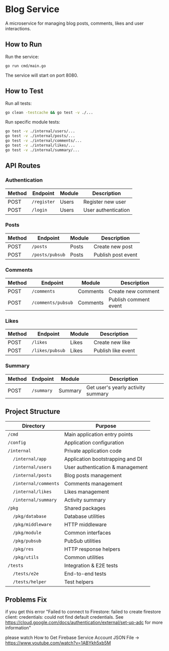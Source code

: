# Blog Service

A microservice for managing blog posts, comments, likes and user interactions.

## How to Run

Run the service:
```
go run cmd/main.go
```

The service will start on port 8080.

## How to Test

Run all tests:

```bash
go clean -testcache && go test -v ./...
```

Run specific module tests:

```bash
go test -v ./internal/users/...
go test -v ./internal/posts/...
go test -v ./internal/comments/...
go test -v ./internal/likes/...
go test -v ./internal/summary/...
```

## API Routes

### Authentication
| Method | Endpoint | Module | Description |
|--------|----------|---------|-------------|
| POST | `/register` | Users | Register new user |
| POST | `/login` | Users | User authentication |

### Posts
| Method | Endpoint | Module | Description |
|--------|----------|---------|-------------|
| POST | `/posts` | Posts | Create new post |
| POST | `/posts/pubsub` | Posts | Publish post event |

### Comments
| Method | Endpoint | Module | Description |
|--------|----------|---------|-------------|
| POST | `/comments` | Comments | Create new comment |
| POST | `/comments/pubsub` | Comments | Publish comment event |

### Likes
| Method | Endpoint | Module | Description |
|--------|----------|---------|-------------|
| POST | `/likes` | Likes | Create new like |
| POST | `/likes/pubsub` | Likes | Publish like event |

### Summary
| Method | Endpoint | Module | Description |
|--------|----------|---------|-------------|
| POST | `/summary` | Summary | Get user's yearly activity summary |

## Project Structure

| Directory | Purpose |
|-----------|---------|
| `/cmd` | Main application entry points |
| `/config` | Application configuration |
| `/internal` | Private application code |
| `  /internal/app` | Application bootstrapping and DI |
| `  /internal/users` | User authentication & management |
| `  /internal/posts` | Blog posts management |
| `  /internal/comments` | Comments management |
| `  /internal/likes` | Likes management |
| `  /internal/summary` | Activity summary |
| `/pkg` | Shared packages |
| `  /pkg/database` | Database utilities |
| `  /pkg/middleware` | HTTP middleware |
| `  /pkg/module` | Common interfaces |
| `  /pkg/pubsub` | PubSub utilities |
| `  /pkg/res` | HTTP response helpers |
| `  /pkg/utils` | Common utilities |
| `/tests` | Integration & E2E tests |
| `  /tests/e2e` | End-to-end tests |
| `  /tests/helper` | Test helpers |

## Problems Fix 
 if you get this error "Failed to connect to Firestore: failed to create firestore client: credentials: could not find default credentials. See https://cloud.google.com/docs/authentication/external/set-up-adc for more information"
 
 please watch   How to Get Firebase Service Account JSON File ->  https://www.youtube.com/watch?v=1ABYkh5xb5M 

 
